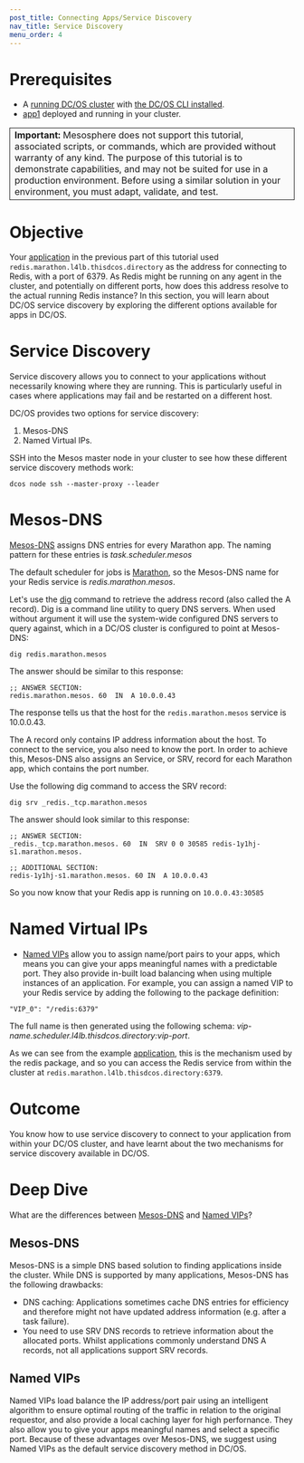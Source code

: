 ```yaml
---
post_title: Connecting Apps/Service Discovery
nav_title: Service Discovery
menu_order: 4
---
```


# Prerequisites
* A [running DC/OS cluster](/docs/1.9/tutorials/dcos-101/cli/) with [the DC/OS CLI installed](/docs/1.9/tutorials/dcos-101/cli/).
* [app1](/docs/1.9/tutorials/dcos-101/app1/) deployed and running in your cluster.

<table class="table" bgcolor="#FAFAFA"> <tr> <td style="border-left: thin solid; border-top: thin solid; border-bottom: thin solid;border-right: thin solid;"><b>Important:</b> Mesosphere does not support this tutorial, associated scripts, or commands, which are provided without warranty of any kind. The purpose of this tutorial is to demonstrate capabilities, and may not be suited for use in a production environment. Before using a similar solution in your environment, you must adapt, validate, and test.</td> </tr> </table>

# Objective
Your [application](https://raw.githubusercontent.com/joerg84/dcos-101/master/app1/app1.py) in the previous part of this tutorial used `redis.marathon.l4lb.thisdcos.directory` as the address for connecting to Redis, with a port of 6379. As Redis might be running on any agent in the cluster, and potentially on different ports, how does this address resolve to the actual running Redis instance?
In this section, you will learn about DC/OS service discovery by exploring the different options available for apps in DC/OS.

# Service Discovery
  Service discovery allows you to connect to your applications without necessarily knowing where they are running. This is particularly useful in cases where applications may fail and be restarted on a different host.

  DC/OS provides two options for service discovery: 

  1. Mesos-DNS
  1. Named Virtual IPs.


SSH into the Mesos master node in your cluster to see how these different service discovery methods work: 

`dcos node ssh --master-proxy --leader`

# Mesos-DNS
  
  [Mesos-DNS](/docs/1.9/networking/mesos-dns/) assigns DNS entries for every Marathon app. The naming pattern for these entries is  *task.scheduler.mesos*
  
  The default scheduler for jobs is [Marathon](https://dcos.io/docs/1.9/overview/architecture/components/#marathon), so the Mesos-DNS name for your Redis service is *redis.marathon.mesos*.
  
  Let's use the [dig](https://linux.die.net/man/1/dig) command to retrieve the address record (also called the A record). Dig is a command line utility to query DNS servers. When used without argument it will use the system-wide configured DNS servers to query against, which in a DC/OS cluster is configured to point at Mesos-DNS: 

  `dig redis.marathon.mesos`

  The answer should be similar to this response:

  ```
  ;; ANSWER SECTION:
  redis.marathon.mesos. 60  IN  A 10.0.0.43
  ```

  The response tells us that the host for the `redis.marathon.mesos` service is 10.0.0.43.

  The A record only contains IP address information about the host. To connect to the service, you also need to know the port. In order to achieve this, Mesos-DNS also assigns an Service, or SRV, record for each Marathon app, which contains the port number.

  Use the following dig command to access the SRV record: 

  `dig srv _redis._tcp.marathon.mesos`
  
  The answer should look similar to this response:

  ```
  ;; ANSWER SECTION:
  _redis._tcp.marathon.mesos. 60  IN  SRV 0 0 30585 redis-1y1hj-s1.marathon.mesos.

  ;; ADDITIONAL SECTION:
  redis-1y1hj-s1.marathon.mesos. 60 IN  A 10.0.0.43
  ```

  So you now know that your Redis app is running on `10.0.0.43:30585`

# Named Virtual IPs
  
  * [Named VIPs](/docs/1.9/networking/load-balancing-vips/) allow you to assign name/port pairs to your apps, which means you can give your apps meaningful names with a predictable port. They also provide in-built load balancing when using multiple instances of an application. 
  For example, you can assign a named VIP to your Redis service by adding the following to the package definition:

  ~~~
  "VIP_0": "/redis:6379"
  ~~~

  The full name is then generated using the following schema:
  *vip-name.scheduler.l4lb.thisdcos.directory:vip-port*. 

  As we can see from the example [application](https://raw.githubusercontent.com/joerg84/dcos-101/master/app1/app1.py), this is the mechanism used by the redis package, and so you can access the Redis service from within the cluster at `redis.marathon.l4lb.thisdcos.directory:6379`.

# Outcome
You know how to use service discovery to connect to your application from within your DC/OS cluster, and have learnt about the two mechanisms for service discovery available in DC/OS.

# Deep Dive
What are the differences between [Mesos-DNS](#mesosdns) and [Named VIPs](#namedvips)?

## Mesos-DNS
Mesos-DNS is a simple DNS based solution to finding applications inside the cluster. While DNS is supported by many applications, Mesos-DNS has the following drawbacks:

  * DNS caching: Applications sometimes cache DNS entries for efficiency and therefore might not have updated address information (e.g. after a task failure).
  * You need to use SRV DNS records to retrieve information about the allocated ports. Whilst applications commonly understand DNS A records, not all applications support SRV records.


## Named VIPs
Named VIPs load balance the IP address/port pair using an intelligent algorithm to ensure optimal routing of the traffic in relation to the original requestor, and also provide a local caching layer for high perfornance. They also allow you to give your apps meaningful names and select a specific port. Because of these advantages over Mesos-DNS, we suggest using Named VIPs as the default service discovery method in DC/OS.

